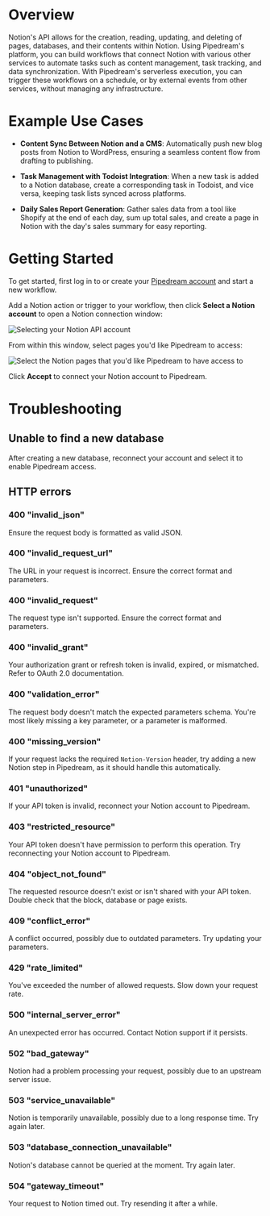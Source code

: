 # Overview

Notion's API allows for the creation, reading, updating, and deleting of pages, databases, and their contents within Notion. Using Pipedream's platform, you can build workflows that connect Notion with various other services to automate tasks such as content management, task tracking, and data synchronization. With Pipedream's serverless execution, you can trigger these workflows on a schedule, or by external events from other services, without managing any infrastructure.

# Example Use Cases

- **Content Sync Between Notion and a CMS**: Automatically push new blog posts from Notion to WordPress, ensuring a seamless content flow from drafting to publishing.

- **Task Management with Todoist Integration**: When a new task is added to a Notion database, create a corresponding task in Todoist, and vice versa, keeping task lists synced across platforms.

- **Daily Sales Report Generation**: Gather sales data from a tool like Shopify at the end of each day, sum up total sales, and create a page in Notion with the day's sales summary for easy reporting.

# Getting Started

To get started, first log in to or create your [Pipedream account](https://pipedream.com) and start a new workflow.

Add a Notion action or trigger to your workflow, then click **Select a Notion account** to open a Notion connection window:

![Selecting your Notion API account](https://res.cloudinary.com/pipedreamin/image/upload/v1715267108/marketplace/apps/notion/CleanShot_2024-05-09_at_11.04.34_pdb2rx.png)

From within this window, select pages you'd like Pipedream to access:

![Select the Notion pages that you'd like Pipedream to have access to](https://res.cloudinary.com/pipedreamin/image/upload/v1715267109/marketplace/apps/notion/CleanShot_2024-05-09_at_11.04.44_awccry.png)

Click **Accept** to connect your Notion account to Pipedream.

# Troubleshooting

## Unable to find a new database

After creating a new database, reconnect your account and select it to enable Pipedream access.

## HTTP errors

### 400 "invalid_json"

Ensure the request body is formatted as valid JSON.

### 400 "invalid_request_url"

The URL in your request is incorrect. Ensure the correct format and parameters.

### 400 "invalid_request"

The request type isn't supported. Ensure the correct format and parameters.

### 400 "invalid_grant"

Your authorization grant or refresh token is invalid, expired, or mismatched. Refer to OAuth 2.0 documentation.

### 400 "validation_error"

The request body doesn't match the expected parameters schema. You're most likely missing a key parameter, or a parameter is malformed.

### 400 "missing_version"

If your request lacks the required `Notion-Version` header, try adding a new Notion step in Pipedream, as it should handle this automatically.

### 401 "unauthorized"

If your API token is invalid, reconnect your Notion account to Pipedream.

### 403 "restricted_resource"

Your API token doesn't have permission to perform this operation. Try reconnecting your Notion account to Pipedream.

### 404 "object_not_found"

The requested resource doesn't exist or isn't shared with your API token. Double check that the block, database or page exists.

### 409 "conflict_error"

A conflict occurred, possibly due to outdated parameters. Try updating your parameters.

### 429 "rate_limited"

You've exceeded the number of allowed requests. Slow down your request rate.

### 500 "internal_server_error"

An unexpected error has occurred. Contact Notion support if it persists.

### 502 "bad_gateway"

Notion had a problem processing your request, possibly due to an upstream server issue.

### 503 "service_unavailable"

Notion is temporarily unavailable, possibly due to a long response time. Try again later.

### 503 "database_connection_unavailable"

Notion's database cannot be queried at the moment. Try again later.

### 504 "gateway_timeout"

Your request to Notion timed out. Try resending it after a while.
